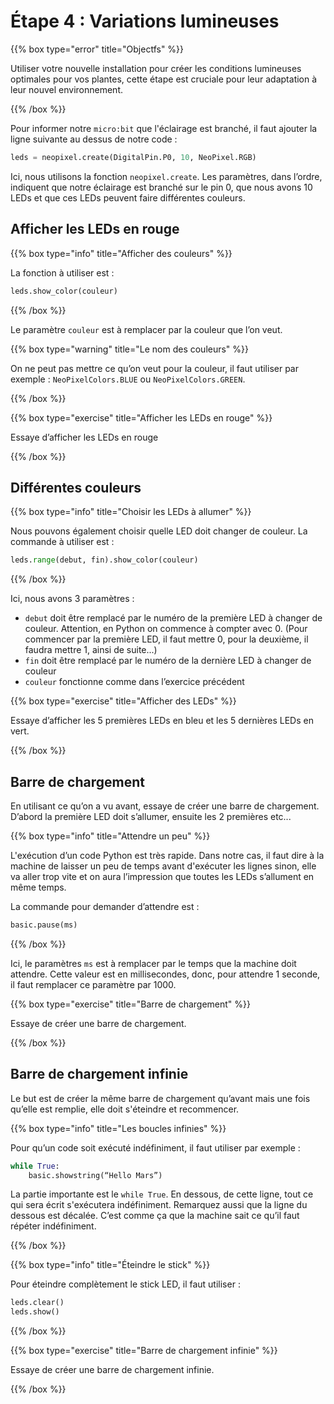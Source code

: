 # Étape 4 : Variations lumineuses

{{% box type="error" title="Objectfs" %}}

Utiliser votre nouvelle installation pour créer les conditions lumineuses
optimales pour vos plantes, cette étape est cruciale pour leur adaptation à leur
nouvel environnement.

{{% /box %}}

Pour informer notre `micro:bit` que l'éclairage est branché, il faut ajouter la
ligne suivante au dessus de notre code :

```python
leds = neopixel.create(DigitalPin.P0, 10, NeoPixel.RGB)
```

Ici, nous utilisons la fonction `neopixel.create`. Les paramètres, dans l’ordre,
indiquent que notre éclairage est branché sur le pin 0, que nous avons 10 LEDs
et que ces LEDs peuvent faire différentes couleurs.

## Afficher les LEDs en rouge

{{% box type="info" title="Afficher des couleurs" %}}

La fonction à utiliser est :

```python
leds.show_color(couleur)
```

{{% /box %}}

Le paramètre `couleur` est à remplacer par la couleur que l’on veut.

{{% box type="warning" title="Le nom des couleurs" %}}

On ne peut pas mettre ce qu’on veut pour la couleur, il faut utiliser par
exemple : `NeoPixelColors.BLUE` ou `NeoPixelColors.GREEN`.

{{% /box %}}

{{% box type="exercise" title="Afficher les LEDs en rouge" %}}

Essaye d’afficher les LEDs en rouge

{{% /box %}}

## Différentes couleurs

{{% box type="info" title="Choisir les LEDs à allumer" %}}

Nous pouvons également choisir quelle LED doit changer de couleur. La commande
à utiliser est :

```python
leds.range(debut, fin).show_color(couleur)
```

{{% /box %}}

Ici, nous avons 3 paramètres :
- `debut` doit être remplacé par le numéro de la première LED à changer de
couleur. Attention, en Python on commence à compter avec 0. (Pour commencer par
la première LED, il faut mettre 0, pour la deuxième, il faudra mettre 1, ainsi
de suite...)
- `fin` doit être remplacé par le numéro de la dernière LED à changer de couleur
- `couleur` fonctionne comme dans l’exercice précédent

{{% box type="exercise" title="Afficher des LEDs" %}}

Essaye d’afficher les 5 premières LEDs en bleu et les 5 dernières LEDs en vert.

{{% /box %}}

## Barre de chargement

En utilisant ce qu’on a vu avant, essaye de créer une barre de chargement.
D’abord la première LED doit s’allumer, ensuite les 2 premières etc...

{{% box type="info" title="Attendre un peu" %}}

L'exécution d’un code Python est très rapide. Dans notre cas, il faut dire à la
machine de laisser un peu de temps avant d'exécuter les lignes sinon, elle va
aller trop vite et on aura l’impression que toutes les LEDs s’allument en même
temps. 

La commande pour demander d’attendre est :

```python
basic.pause(ms)
```

{{% /box %}}

Ici, le paramètres `ms` est à remplacer par le temps que la machine doit
attendre. Cette valeur est en millisecondes, donc, pour attendre 1 seconde,
il faut remplacer ce paramètre par 1000.

{{% box type="exercise" title="Barre de chargement" %}}

Essaye de créer une barre de chargement.

{{% /box %}}

## Barre de chargement infinie

Le but est de créer la même barre de chargement qu’avant mais une fois qu’elle
est remplie, elle doit s'éteindre et recommencer.

{{% box type="info" title="Les boucles infinies" %}}

Pour qu’un code soit exécuté indéfiniment, il faut utiliser par exemple :

```python
while True:
    basic.showstring(“Hello Mars”)
```

La partie importante est le `while True`. En dessous, de cette ligne, tout ce
qui sera écrit s'exécutera indéfiniment. Remarquez aussi que la ligne du dessous
est décalée. C’est comme ça que la machine sait ce qu’il faut répéter
indéfiniment.

{{% /box %}}

{{% box type="info" title="Éteindre le stick" %}}

Pour éteindre complètement le stick LED, il faut utiliser :

```python
leds.clear()
leds.show()
```

{{% /box %}}

{{% box type="exercise" title="Barre de chargement infinie" %}}

Essaye de créer une barre de chargement infinie.

{{% /box %}}
